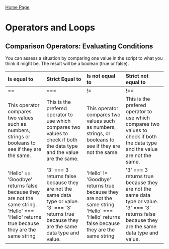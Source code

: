 [Home Page](README.md)

<DOCTYPE html>
<html>
<link rel="stylesheet" href="style.css">
<title>DISCUSSION.08.md</title>
<body>
    <h1>Operators and Loops</h1>
        <h2>Comparison Operators: Evaluating Conditions</h2>
                You can assess a situation by comparing one value in the script to what you think it might be. The result will be a boolean (true or false).
                <table style="width:100%">
    <thead>
        <tr>
            <th align="left">Is equal to</th>
            <th align="left">Strict Equal to</th>
            <th align="left">Is not equal to</th>
            <th align="left">Strict not equal to</th>
        </tr>
    </thead>
    <tbody>
        <tr>
            <td align="left">==</td>
            <td align="left">===</td>
            <td align="left">!=</td>
            <td align="left">!==</td>
        </tr>
        <tr>
            <td align="left">This operator compares two values such as numbers, strings or booleans to see if they are the same.</td>
            <td align="left">This is the prefered operator to use which compares two values to check if both the data type and the value are the same.</td>
            <td align="left">This operator compares two values such as numbers, strings, or booleans to see if they are not the same.</td>
            <td align="left">This is the prefered operator to use which compares two values to check if both the data type and the value are not the same.</td>
        </tr>
        <tr>
            <td align="left">'<span class="pinkText">Hello</span>' == '<span class="pinkText">Goodbye</span>' returns <span class="deepPink">false</span> because they are not the same string.<br>'<span class="pinkText">Hello</span>' === '<span class="pinkText">Hello</span>' returns <span class="greenText">true</span> because they are the same string</td>
            <td align="left">'<span class="pinkText">3</span>' === <span class="pinkText">3</span> returns <span class="deepPink">false</span> because they are not the same data type or value.<br> '<span class="pinkText">3</span>' === '<span class="pinkText">3</span>' returns <span class="greenText">true</span> because they are the same data type and value.</td>
            <td align="left">'<span class="pinkText">Hello</span>' != '<span class="pinkText">Goodbye</span>' returns <span class="greenText">true</span> because they are not the same string.<br>'<span class="pinkText">Hello</span>' === '<span class="pinkText">Hello</span>' returns <span class="deepPink">false</span> because they are the same string</td>
            <td align="left">'<span class="pinkText">3</span>' === <span class="pinkText">3</span> returns <span class="greenText">true</span> because they are not the same data type or value.<br> '<span class="pinkText">3</span>' === '<span class="pinkText">3</span>' returns <span class="deepPink">false</span> because they are the same data type and value.</td>
        </tr>
    </tbody>
</table>

























</body>
</html>